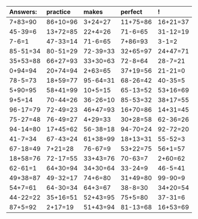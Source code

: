 | Answers: | practice | makes | perfect | ! |
| :--- | :--- | :--- | :--- | :--- |
| 7+83=90 | 86+10=96 | 3+24=27 | 11+75=86 | 16+21=37 | 
| 45-39=6 | 13+72=85 | 22+4=26 | 71-6=65 | 31-12=19 | 
| 7-6=1 | 47-33=14 | 71-6=65 | 7+86=93 | 3-1=2 | 
| 85-51=34 | 80-51=29 | 72-39=33 | 32+65=97 | 24+47=71 | 
| 35+53=88 | 66+27=93 | 33+30=63 | 72-8=64 | 28-7=21 | 
| 0+94=94 | 20+74=94 | 2+63=65 | 37+19=56 | 21-21=0 | 
| 78-5=73 | 18+59=77 | 95-64=31 | 68-26=42 | 40-35=5 | 
| 5+90=95 | 58+41=99 | 10+5=15 | 65-13=52 | 53+16=69 | 
| 9+5=14 | 70-44=26 | 36-26=10 | 85-53=32 | 38+17=55 | 
| 96-17=79 | 72-49=23 | 46+47=93 | 16+70=86 | 14+31=45 | 
| 75-27=48 | 76-49=27 | 4+29=33 | 30+28=58 | 62-36=26 | 
| 94-14=80 | 17+45=62 | 56-38=18 | 94-70=24 | 92-72=20 | 
| 41-7=34 | 67-43=24 | 61+38=99 | 18+13=31 | 55-52=3 | 
| 67-18=49 | 7+21=28 | 76-67=9 | 53+22=75 | 56+1=57 | 
| 18+58=76 | 72-17=55 | 33+43=76 | 70-63=7 | 2+60=62 | 
| 62-61=1 | 64+30=94 | 34+30=64 | 33-24=9 | 46-5=41 | 
| 49+38=87 | 49-32=17 | 74+6=80 | 31+49=80 | 99-90=9 | 
| 54+7=61 | 64-30=34 | 64+3=67 | 38-8=30 | 34+20=54 | 
| 44-22=22 | 35+16=51 | 52+43=95 | 75+5=80 | 37-31=6 | 
| 87+5=92 | 2+17=19 | 51+43=94 | 81-13=68 | 16+53=69 | 
